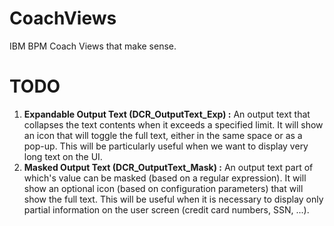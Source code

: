 # CoachViews
IBM BPM Coach Views that make sense.

# TODO
1. **Expandable Output Text (DCR_OutputText_Exp) :**
An output text that collapses the text contents when it exceeds a specified limit. It will show an icon that will toggle the full text, either in the same space or as a pop-up. This will be particularly useful when we want to display very long text on the UI.
1. **Masked Output Text (DCR_OutputText_Mask) :**
An output text part of which's value can be masked (based on a regular expression). It will show an optional icon (based on configuration parameters) that will show the full text. This will be useful when it is necessary to display only partial information on the user screen (credit card numbers, SSN, ...).
